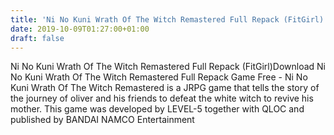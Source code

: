 ```yaml
---
title: 'Ni No Kuni Wrath Of The Witch Remastered Full Repack (FitGirl)'
date: 2019-10-09T01:27:00+01:00
draft: false
---
```


Ni No Kuni Wrath Of The Witch Remastered Full Repack (FitGirl)Download Ni No Kuni Wrath Of The Witch Remastered Full Repack Game Free - Ni No Kuni Wrath Of The Witch Remastered is a JRPG game that tells the story of the journey of oliver and his friends to defeat the white witch to revive his mother. This game was developed by LEVEL-5 together with QLOC and published by BANDAI NAMCO Entertainment